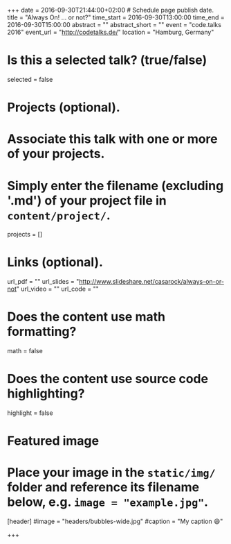 +++
date = 2016-09-30T21:44:00+02:00 # Schedule page publish date.
title = "Always On! ... or not?"
time_start = 2016-09-30T13:00:00
time_end = 2016-09-30T15:00:00
abstract = ""
abstract_short = ""
event = "code.talks 2016"
event_url = "http://codetalks.de/"
location = "Hamburg, Germany"

# Is this a selected talk? (true/false)
selected = false

# Projects (optional).
#   Associate this talk with one or more of your projects.
#   Simply enter the filename (excluding '.md') of your project file in `content/project/`.
projects = []

# Links (optional).
url_pdf = ""
url_slides = "http://www.slideshare.net/casarock/always-on-or-not"
url_video = ""
url_code = ""

# Does the content use math formatting?
math = false

# Does the content use source code highlighting?
highlight = false

# Featured image
# Place your image in the `static/img/` folder and reference its filename below, e.g. `image = "example.jpg"`.
[header]
#image = "headers/bubbles-wide.jpg"
#caption = "My caption :smile:"

+++
